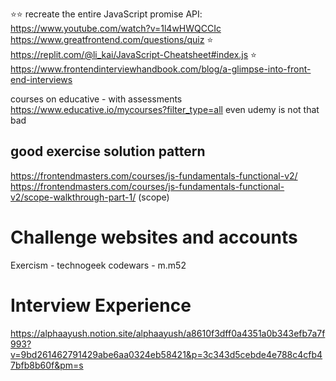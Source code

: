 ⭐️⭐️ recreate the entire JavaScript promise API: https://www.youtube.com/watch?v=1l4wHWQCCIc
https://www.greatfrontend.com/questions/quiz
⭐️ https://replit.com/@li_kai/JavaScript-Cheatsheet#index.js
⭐️ https://www.frontendinterviewhandbook.com/blog/a-glimpse-into-front-end-interviews

courses on educative - with assessments
https://www.educative.io/mycourses?filter_type=all
even udemy is not that bad

## good exercise solution pattern

https://frontendmasters.com/courses/js-fundamentals-functional-v2/
https://frontendmasters.com/courses/js-fundamentals-functional-v2/scope-walkthrough-part-1/ (scope)

# Challenge websites and accounts

Exercism - technogeek
codewars - m.m52

# Interview Experience
https://alphaayush.notion.site/alphaayush/a8610f3dff0a4351a0b343efb7a7f993?v=9bd261462791429abe6aa0324eb58421&p=3c343d5cebde4e788c4cfb47bfb8b60f&pm=s